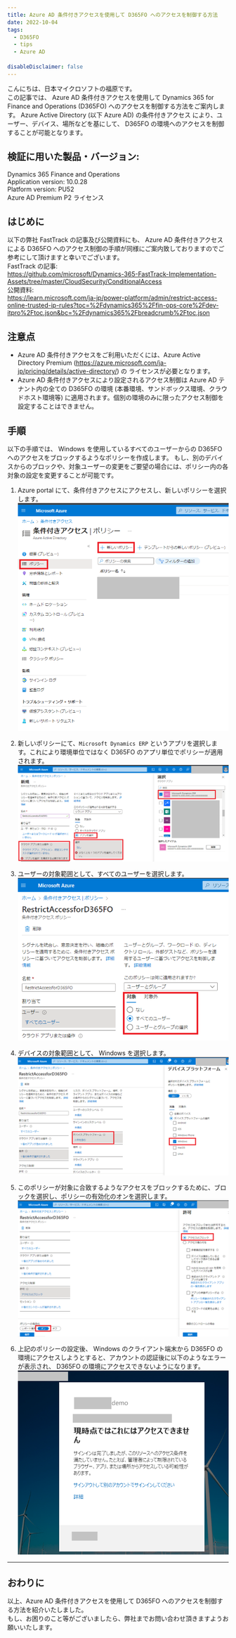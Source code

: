 ```yaml
---
title: Azure AD 条件付きアクセスを使用して D365FO へのアクセスを制御する方法
date: 2022-10-04
tags:
  - D365FO
  - tips
  - Azure AD

disableDisclaimer: false
---
```


こんにちは、日本マイクロソフトの福原です。  
この記事では、 Azure AD 条件付きアクセスを使用して Dynamics 365 for Finance and Operations (D365FO) へのアクセスを制御する方法をご案内します。
Azure Active Directory (以下 Azure AD) の条件付きアクセス により、ユーザー、デバイス、場所などを基にして、 D365FO の環境へのアクセスを制御することが可能となります。

<!-- more -->
## 検証に用いた製品・バージョン:
Dynamics 365 Finance and Operations  
Application version: 10.0.28  
Platform version: PU52  
Azure AD Premium P2 ライセンス

## はじめに
以下の弊社 FastTrack の記事及び公開資料にも、 Azure AD 条件付きアクセスによる D365FO へのアクセス制御の手順が同様にご案内致しておりますのでご参考にして頂けますと幸いでございます。  
FastTrack の記事:  
https://github.com/microsoft/Dynamics-365-FastTrack-Implementation-Assets/tree/master/CloudSecurity/ConditionalAccess  
公開資料:  
https://learn.microsoft.com/ja-jp/power-platform/admin/restrict-access-online-trusted-ip-rules?toc=%2Fdynamics365%2Ffin-ops-core%2Fdev-itpro%2Ftoc.json&bc=%2Fdynamics365%2Fbreadcrumb%2Ftoc.json  


## 注意点
- Azure AD 条件付きアクセスをご利用いただくには、Azure Active Directory Premium (https://azure.microsoft.com/ja-jp/pricing/details/active-directory/) の ライセンスが必要となります。
- Azure AD 条件付きアクセスにより設定されるアクセス制御は Azure AD テナント内の全ての D365FO の環境 (本番環境、サンドボックス環境、クラウドホスト環境等) に適用されます。個別の環境のみに限ったアクセス制御を設定することはできません。

## 手順
以下の手順では、 Windows を使用しているすべてのユーザーからの D365FO へのアクセスをブロックするようなポリシーを作成します。
もし、別のデバイスからのブロックや、対象ユーザーの変更をご要望の場合には、ポリシー内の各対象の設定を変更することが可能です。
1. Azure portal にて、条件付きアクセスにアクセスし、新しいポリシーを選択します。
    ![](./aad-conditional-access/image1.png)

2. 新しいポリシーにて、`Microsoft Dynamics ERP` というアプリを選択します。これにより環境単位ではなく D365FO のアプリ単位でポリシーが適用されます。
    ![](./aad-conditional-access/image2.png)

3. ユーザーの対象範囲として、すべてのユーザーを選択します。
    ![](./aad-conditional-access/image3.png)

4. デバイスの対象範囲として、 Windows を選択します。
    ![](./aad-conditional-access/image4.png)

5. このポリシーが対象に合致するようなアクセスをブロックするために、ブロックを選択し、ポリシーの有効化のオンを選択します。
    ![](./aad-conditional-access/image5.png)


6. 上記のポリシーの設定後、 Windows のクライアント端末から D365FO の環境にアクセスしようとすると、アカウントの認証後に以下のようなエラーが表示され、 D365FO の環境にアクセスできないようになります。
    ![](./aad-conditional-access/image6.png)


---

## おわりに  
以上、Azure AD 条件付きアクセスを使用して D365FO へのアクセスを制御する方法を紹介いたしました。  
もし、お困りのこと等がございましたら、弊社までお問い合わせ頂きますようお願いいたします。
